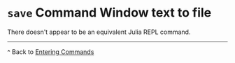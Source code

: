 # `save` Command Window text to file

There doesn't appear to be an equivalent Julia REPL command.

***

^ Back to [Entering Commands](Language-Fundamentals#entering-commands)